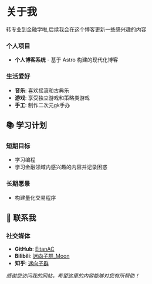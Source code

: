 # 关于我
转专业到金融学啦,后续我会在这个博客更新一些感兴趣的内容



### 个人项目
- **个人博客系统** - 基于 Astro 构建的现代化博客

### 生活爱好
- **音乐**: 喜欢摇滚和古典乐
- **游戏**: 享受独立游戏和策略类游戏
- **手工**: 制作二次元gk手办


## 📚 学习计划

### 短期目标
- 学习编程
- 学习金融领域内感兴趣的内容并记录困惑

### 长期愿景
- 构建量化交易程序

## 🤝 联系我

### 社交媒体
- **GitHub**: [EitanAC](https://github.com/EitanAC)
- **Bilibili**: [迷向子群_Moon](https://space.bilibili.com/286241193)
- **知乎**: [迷向子群](https://www.zhihu.com/people/eitan-7)


*感谢您访问我的网站，希望这里的内容能够对您有所帮助！*
